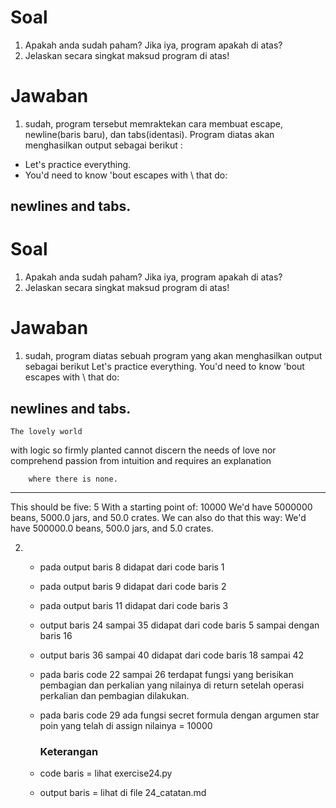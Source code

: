 # Soal
1. Apakah anda sudah paham? Jika iya, program apakah di atas?
2. Jelaskan secara singkat maksud program di atas!

# Jawaban
1. sudah, program tersebut memraktekan cara membuat escape, newline(baris baru), dan tabs(identasi). Program diatas akan menghasilkan output sebagai berikut :
   
 -  Let's practice everything.
 -  You'd need to know 'bout escapes with \ that do:

 newlines and    tabs.
--------------

# Soal
1. Apakah anda sudah paham? Jika iya, program apakah di atas?
2. Jelaskan secara singkat maksud program di atas!

# Jawaban
1. sudah, program diatas sebuah program yang akan menghasilkan output sebagai berikut
   Let's practice everything.
   You'd need to know 'bout escapes with \ that do:

 newlines and    tabs.
--------------

    The lovely world
with logic so firmly planted
cannot discern 
 the needs of love
nor comprehend passion from intuition
and requires an explanation

        where there is none.

--------------
This should be five: 5
With a starting point of: 10000
We'd have 5000000 beans, 5000.0 jars, and 50.0 crates.
We can also do that this way:
We'd have 500000.0 beans, 500.0 jars, and 5.0 crates.

2. - pada output baris 8 didapat dari code baris 1
   - pada output baris 9 didapat dari code baris 2
   - pada output baris 11 didapat dari code baris 3
   - output baris 24 sampai 35 didapat dari code baris 5 sampai dengan baris 16
   - output baris 36 sampai 40 didapat dari code baris 18 sampai 42
   - pada baris code 22 sampai 26 terdapat fungsi yang berisikan pembagian dan perkalian yang nilainya di return setelah operasi perkalian dan pembagian dilakukan.
   - pada baris code 29 ada fungsi secret formula dengan argumen star poin yang telah di assign nilainya = 10000

     ### Keterangan
   - code baris = lihat exercise24.py
   - output baris = lihat di file 24_catatan.md
   